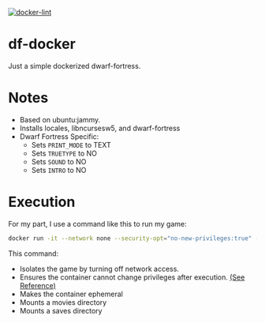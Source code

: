 [![docker-lint](https://github.com/jdmartin/df-docker/actions/workflows/docker-lint.yml/badge.svg)](https://github.com/jdmartin/df-docker/actions/workflows/docker-lint.yml)

# df-docker
Just a simple dockerized dwarf-fortress.

# Notes
- Based on ubuntu:jammy.
- Installs locales, libncursesw5, and dwarf-fortress
- Dwarf Fortress Specific:
  - Sets `PRINT_MODE` to TEXT
  - Sets `TRUETYPE` to NO
  - Sets `SOUND` to NO
  - Sets `INTRO` to NO
  
# Execution
For my part, I use a command like this to run my game:
  
```bash
docker run -it --network none --security-opt="no-new-privileges:true" --rm --mount type=bind,source=/path/to/data/movies,target=/root/.local/share/dwarf-fortress/run/data/movies --mount type=bind,source=/path/to/data/save,target=/root/.local/share/dwarf-fortress/run/data/save --name dwarf-fortress songsthatsaved/dwarf-fortress
```  
  This command:
  - Isolates the game by turning off network access.
  - Ensures the container cannot change privileges after execution. [(See Reference)](https://docs.docker.com/engine/reference/run/)
  - Makes the container ephemeral
  - Mounts a movies directory
  - Mounts a saves directory
